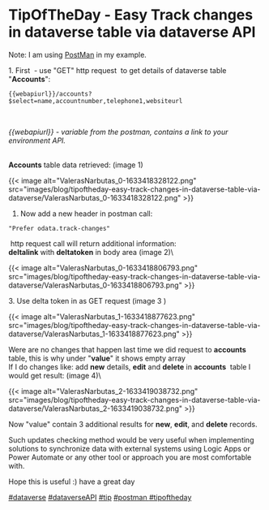 # TipOfTheDay - Easy Track changes in dataverse table via dataverse API

Note: I am using [PostMan](https://www.postman.com/downloads/) in my
example. 

1\. First  - use \"GET\" http request  to get details of dataverse table
\"**Accounts**\": 
 

``` {.lia-code-sample .language-markup}
{{webapiurl}}/accounts?$select=name,accountnumber,telephone1,websiteurl
```
 

*{{webapiurl}} - variable from the postman, contains a link to your
environment API.*

\
**Accounts** table data retrieved: (image 1)

{{< image alt="ValerasNarbutas_0-1633418328122.png" src="images/blog/tipoftheday-easy-track-changes-in-dataverse-table-via-dataverse/ValerasNarbutas_0-1633418328122.png" >}}

1. Now add a new header in postman call:
``` {.lia-code-sample .language-markup}
"Prefer odata.track-changes"
```
 http request call will return additional information:\
**deltalink** with **deltatoken** in body area (image 2)\

{{< image alt="ValerasNarbutas_0-1633418806793.png" src="images/blog/tipoftheday-easy-track-changes-in-dataverse-table-via-dataverse/ValerasNarbutas_0-1633418806793.png" >}}

3\. Use delta token in as GET request (image 3 )

{{< image alt="ValerasNarbutas_1-1633418877623.png" src="images/blog/tipoftheday-easy-track-changes-in-dataverse-table-via-dataverse/ValerasNarbutas_1-1633418877623.png" >}}

Were are no changes that happen last time we did
request to **accounts** table, this is why under \"**value**\" it shows
empty array\
If I do changes like: add **new** details, **edit** and **delete** in
**accounts**  table I would get result: (image 4)\

{{< image alt="ValerasNarbutas_2-1633419038732.png" src="images/blog/tipoftheday-easy-track-changes-in-dataverse-table-via-dataverse/ValerasNarbutas_2-1633419038732.png" >}}

Now \"value\" contain 3 additional results for **new**, **edit**, and
**delete** records.

Such updates checking method would be very useful when implementing
solutions to synchronize data with external systems using Logic Apps or
Power Automate or any other tool or approach you are most comfortable
with.

Hope this is useful :) have a great day

[#dataverse](https://web.yammer.com/main/search/threads?search=%23dataverse)
[#dataverseAPI](https://web.yammer.com/main/search/threads?search=%23dataverseAPI)
[#tip](https://web.yammer.com/main/search/threads?search=%23tip)
[#postman ](https://web.yammer.com/main/search/threads?search=%23postman)[#tipoftheday](https://web.yammer.com/main/search/threads?search=%23postman)

